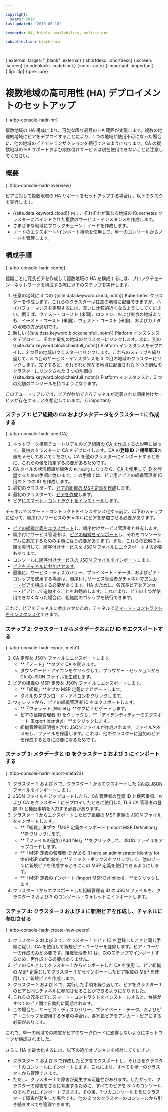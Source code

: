 ```yaml
---

copyright:
  years: 2019
lastupdated: "2019-06-18"

keywords: HA, highly availability, multiregion

subcollection: blockchain

---
```


{:external: target="_blank" .external}
{:shortdesc: .shortdesc}
{:screen: .screen}
{:codeblock: .codeblock}
{:note: .note}
{:important: .important}
{:tip: .tip}
{:pre: .pre}

# 複数地域の高可用性 (HA) デプロイメントのセットアップ
{: #ibp-console-hadr-mr}

複数地域の HA 構成により、可能な限り最高の HA 範囲が実現します。複数の地理的地域にピアをデプロイすることにより、1 つの地域が使用不可になった場合に、他の地域のピアでトランザクションを続行できるようになります。CA の複数地域の HA サポートおよび順序付けサービスは現在使用できないことに注意してください。

## 概要
{: #ibp-console-hadr-overview}

ピアに対して複数地域の HA サポートをセットアップする場合は、以下のタスクを実行します。
- {{site.data.keyword.cloud}} 内に、それぞれが異なる地域の Kubernetes クラスターにバインドされた複数のサービス・インスタンスを作成します。
- さまざまな地域にブロックチェーン・ノードを作成します。
- ノードのエクスポート/インポート機能を使用して、単一のコンソールからノードを管理します。

## 構成手順
{: #ibp-console-hadr-config}

組織ごとに冗長ピアを作成して複数地域の HA を構成するには、ブロックチェーン・ネットワークを構成する際に以下のステップを実行します。

1. 任意の地域に 3 つの {{site.data.keyword.cloud_notm}} Kubernetes クラスターを作成します。これらのクラスターは任意の地域に配置できますが、ハイパフォーマンスを実現するには、互いに比較的近くなるようにしてください。例えば、ウェスト・コースト (米国)、ロンドン、および東京の地域よりも、イースト・コースト (米国)、ウェスト・コースト (米国)、およびカナダの地域の方が適切です。
2. 新しい {{site.data.keyword.blockchainfull_notm}} Platform インスタンスをデプロイし、それを最初の地域のクラスターにリンクします。次に、別の {{site.data.keyword.blockchainfull_notm}} Platform インスタンスをデプロイし、2 つ目の地域のクラスターにリンクします。これらのステップを繰り返して、3 つ目のサービス・インスタンスを 3 つ目の地域のクラスターにリンクします。完了すると、それぞれが異なる地域に配置された 3 つの別個のクラスターにリンクされた 3 つの別個の {{site.data.keyword.blockchainfull_notm}} Platform インスタンスと、3 つの別個のコンソールを持つようになります。

このチュートリアルでは、ピアが参加できるチャネルが定義された順序付けサービスが存在することを想定しています。
{: important}

### ステップ 1: ピア組織の CA およびメタデータをクラスター 1 に作成する
{: #ibp-console-hadr-peerCA}

1. ネットワーク構築チュートリアルの[ピア組織の CA を作成する](/docs/services/blockchain/howto?topic=blockchain-ibp-console-build-network#ibp-console-build-network-create-CA-org1CA)の説明に従って、最初のクラスターに CA をデプロイします。CA の**登録 ID** と**機密事項**の値をメモしておいてください。CA を他のクラスターにインポートするときに、これらの値を指定する必要があるためです。
2. CA タイルの状況標識が緑色の `Running` になったら、[CA を使用して ID を登録](/docs/services/blockchain/howto?topic=blockchain-ibp-console-build-network#ibp-console-build-network-use-CA-org1)するための手順に従います。この手順では、ピア用とピアの組織管理者 ID 用の 2 つの ID を作成します。
3. 最初のクラスターで、[ピアの組織の MSP 定義を作成](/docs/services/blockchain/howto?topic=blockchain-ibp-console-build-network#ibp-console-build-network-create-peers-org1)します。
4. 最初のクラスターで、[ピアを作成](/docs/services/blockchain?topic=blockchain-ibp-console-build-network#ibp-console-build-network-peer-create)します。
5. ピアに[スマート・コントラクトをインストール](/docs/services/blockchain?topic=blockchain-ibp-console-smart-contracts#ibp-console-smart-contracts-install)します。

チャネルでスマート・コントラクトをインスタンス化する前に、以下のステップに従って、順序付けサービスのチャネルにピアを参加させる必要があります。
- [ピアの組織定義をエクスポート](/docs/services/blockchain?topic=blockchain-ibp-console-join-network#ibp-console-join-network-add-org2-remote)し、順序付けサービス管理者と共有します。
- 順序付けサービス管理者は、[ピアの組織をインポート](/docs/services/blockchain?topic=blockchain-ibp-console-join-network#ibp-console-join-network-import-remote-msp)し、それをコンソーシアムに追加するための手順に従う必要があります。また、これらの説明の手順を実行して、順序付けサービスを JSON ファイルにエクスポートする必要もあります。
- コンソールに[順序付けサービスの JSON ファイルをインポート](/docs/services/blockchain?topic=blockchain-ibp-console-join-network#ibp-console-join-network-import-remote-orderer)します。
- [ピアをチャネルに参加させます](/docs/services/blockchain?topic=blockchain-ibp-console-join-network#ibp-console-join-network-join-peer-org2)。
- 最後に、サービス・ディスカバリー、プライベート・データ、およびピア・ゴシップを使用する場合は、順序付けサービス管理者がチャネルで[アンカー・ピアを構成](/docs/services/blockchain/howto?topic=blockchain-ibp-console-govern#ibp-console-govern-channels-anchor-peers)する必要があります。HA のために、各冗長ピアをアンカー・ピアとして追加することをお勧めします。これにより、ピアの 1 つが使用できなくなった場合に、組織間のゴシップを続行できます。   

これで、ピアをチャネルに参加させたため、チャネルで[スマート・コントラクトをインスタンス化](/docs/services/blockchain?topic=blockchain-ibp-console-join-network#ibp-console-join-network-join-peer-org2)できます。

### ステップ 2: クラスター 1 からメタデータおよび ID をエクスポートする
{: #ibp-console-hadr-export-meta1}

1. CA 定義を JSON ファイルにエクスポートします。
   - **「ノード」**タブで CA を開きます。
   - ダウンロード・アイコンをクリックして、ブラウザー・セッションから CA の JSON ファイルを生成します。
2. ピアの組織の MSP 定義を JSON ファイルにエクスポートします。
   - **「組織」**タブの MSP 定義にナビゲートします。
   - タイルのダウンロード・アイコンをクリックします。
3. ウォレットから、ピアの組織管理者 ID をエクスポートします。
   - **「ウォレット (Wallet)」**タブにナビゲートします。
   - ピアの組織管理者 ID をクリックし、**「アイデンティティーのエクスポート (Export identity)」**をクリックします。
   - 組織管理者証明書を含む JSON ファイルが作成されます。ファイル名をメモし、ファイルを保護します。これは、他のクラスターに追加のピアを作成するときに必要になるためです。

### ステップ 3: メタデータと ID をクラスター 2 および 3 にインポートする
{: #ibp-console-hadr-import-meta23}

1. クラスター 2 および 3 で、クラスター 1 からエクスポートした [CA の JSON ファイルをインポート](/docs/services/blockchain/howto?topic=blockchain-ibp-console-import-nodes#ibp-console-import-ca)します。  
2. JSON ファイルをアップロードしたら、CA 管理者の登録 ID と機密事項、および CA をクラスター 1 にデプロイしたときに使用した TLS CA 管理者の登録 ID と機密事項を入力する必要があります。
2. クラスター 1 からエクスポートしたピア組織の MSP 定義の JSON ファイルをインポートします。
   - **「組織」**タブで**「MSP 定義のインポート (Import MSP Definition)」**をクリックします。
   - **「ファイルの追加 (Add file)」**をクリックして、JSON ファイルをアップロードします。
   - **「MSP 定義の管理者 ID がある (I have an administrator identity for the MSP definition)」**チェック・ボックスをクリックして、他のゾーンに新規ピアを作成するときにこの MSP 定義を使用できるようにします。
   - **「MSP 定義のインポート (Import MSP Definition)」**をクリックします。
3. クラスター 1 からエクスポートした組織管理者 ID の JSON ファイルを、クラスター 2 および 3 のコンソール・ウォレットにインポートします。

### ステップ 4: クラスター 2 および 3 に新規ピアを作成し、チャネルに参加させる
{: #ibp-console-hadr-create-new-peers}

1. クラスター 2 および 3 で、クラスター 1 でピア ID を登録したときと同じ手順に従い、CA を使用して新規ピア・ユーザーを登録します。ピア・ユーザーの作成のみが必要です。組織管理者 ID は、次のステップでインポートするため、再作成する必要はありません。
2. ピアの CA としてクラスター 1 からインポートした CA を使用し、ピア組織の MSP 定義としてクラスター 1 からインポートしたピア組織の MSP を使用して、新規ピアを作成します。
3. クラスター 2 および 3 で、実行した手順を繰り返して、ピアをクラスター 1 のピアと同じチャネルに参加させることができるようになりました。
4. これらの冗長ピアにスマート・コントラクトをインストールすると、台帳がすべてのピア間で自動的に同期されます。
5. この場合も、サービス・ディスカバリー、プライベート・データ、およびピア・ゴシップを使用する予定の場合は、各冗長ピアをアンカー・ピアにする必要があります。  

これで、単一の地域での障害がピアのワークロードに影響しないようにネットワークが構成されました。  

さらに HA を最大化するには、以下の追加オプションを検討してください。
- クラスター 2 および 3 で作成したピアをエクスポートし、それらをクラスター 1 のコンソールにインポートします。これにより、すべてを単一のクラスターから管理できます。
- ただし、クラスター 1 で障害が発生する可能性があります。したがって、クラスターの障害をさらに考慮するために、すべてのピアを 3 つのコンソールのそれぞれにインポートできます。その後、1 つのコンソールを含むクラスターで障害が発生した場合でも、他の 2 つのクラスターのコンソールから引き続きすべてを管理できます。
